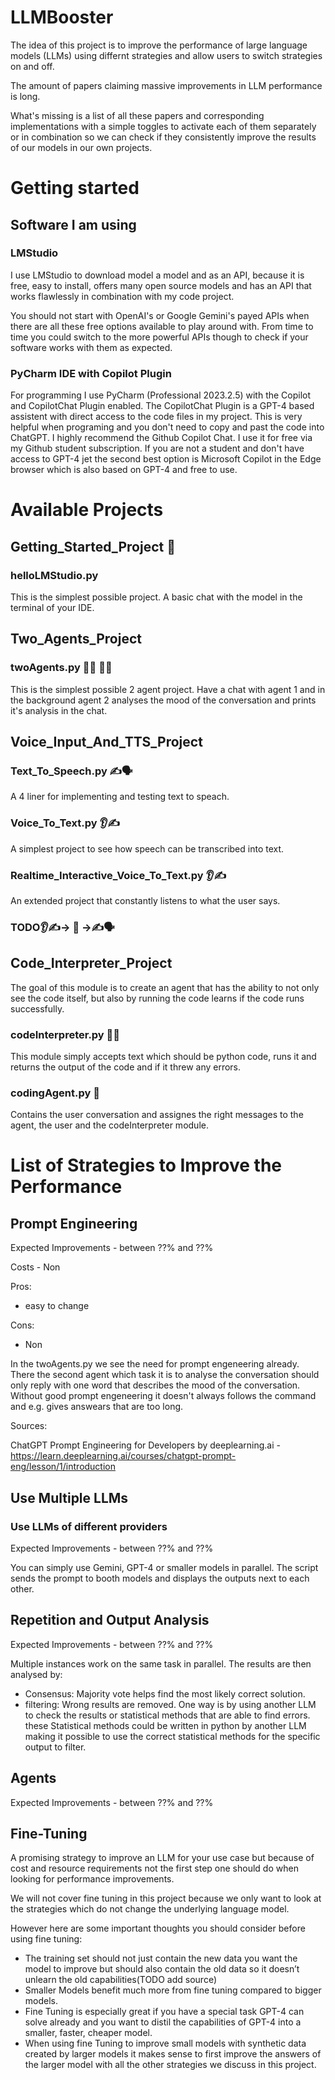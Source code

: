 # LLMBooster

The idea of this project is to improve the performance of large language models (LLMs) using differnt strategies and allow users to switch strategies on and off.

The amount of papers claiming massive improvements in LLM performance is long.

What's missing is a list of all these papers and corresponding implementations with a simple toggles to activate each of them separately or in combination so we can check if they consistently improve the results of our models in our own projects.

# Getting started 

## Software I am using

### LMStudio
I use LMStudio to download model a model and as an API, because it is free, easy to install, offers many open source models and has an API that works flawlessly in combination with my code project.

You should not start with OpenAI's or Google Gemini's payed APIs when there are all these free options available to play around with. 
From time to time you could switch to the more powerful APIs though to check if your software works with them as expected.

### PyCharm IDE with Copilot Plugin
For programming I use PyCharm (Professional 2023.2.5) with the Copilot and CopilotChat Plugin enabled. The CopilotChat Plugin is a GPT-4 based assistent with direct access to the code files in my project. This is very helpful when programing and you don't need to copy and past the code into ChatGPT. I highly recommend the Github Copilot Chat. I use it for free via my Github student subscription. If you are not a student and don't have access to GPT-4 jet the second best option is Microsoft Copilot in the Edge browser which is also based on GPT-4 and free to use.

# Available Projects

## Getting_Started_Project 👶

### helloLMStudio.py 
This is the simplest possible project. A basic chat with the model in the terminal of your IDE. 

## Two_Agents_Project 

### twoAgents.py 🦾🤖 🦾🤖
This is the simplest possible 2 agent project. Have a chat with agent 1 and in the background agent 2 analyses the mood of the conversation and prints it's analysis in the chat. 

## Voice_Input_And_TTS_Project

### Text_To_Speech.py ✍🗣️
A 4 liner for implementing and testing text to speach.

### Voice_To_Text.py 👂✍
A simplest project to see how speech can be transcribed into text. 

### Realtime_Interactive_Voice_To_Text.py 👂✍
An extended project that constantly listens to what the user says.

### TODO👂✍-> 🧠 ->✍🗣️

## Code_Interpreter_Project 
The goal of this module is to create an agent that has the ability to not only see the code itself, but also by running the code learns if the code runs successfully.

### codeInterpreter.py 👨‍💻
This module simply accepts text which should be python code, runs it and returns the output of the code and if it threw any errors. 

### codingAgent.py 🤖
Contains the user conversation and assignes the right messages to the agent, the user and the codeInterpreter module.


# List of Strategies to Improve the Performance

## Prompt Engineering

Expected Improvements - between ??% and ??%

Costs - Non

Pros:
- easy to change

Cons:
- Non

In the twoAgents.py we see the need for prompt engeneering already. There the second agent which task it is to analyse the conversation should only reply with one word that describes the mood of the conversation. Without good prompt engeneering it doesn't always follows the command and e.g. gives answears that are too long.

Sources:

ChatGPT Prompt Engineering for Developers by deeplearning.ai - https://learn.deeplearning.ai/courses/chatgpt-prompt-eng/lesson/1/introduction

## Use Multiple LLMs

### Use LLMs of different providers

Expected Improvements - between ??% and ??%

You can simply use Gemini, GPT-4 or smaller models in parallel. The script sends the prompt to booth models and displays the outputs next to each other.

## Repetition and Output Analysis

Expected Improvements - between ??% and ??%

Multiple instances work on the same task in parallel. The results are then analysed by:

- Consensus: Majority vote helps find the most likely correct solution.
- filtering: Wrong results are removed. One way is by using another LLM to check the results or statistical methods that are able to find errors. these Statistical methods could be written in python by another LLM making it possible to use the correct statistical methods for the specific output to filter.



## Agents

Expected Improvements - between ??% and ??%


## Fine-Tuning

A promising strategy to improve an LLM for your use case but because of cost and resource requirements not the first step one should do when looking for performance improvements.

We will not cover fine tuning in this project because we only want to look at the strategies which do not change the underlying language model.

However here are some important thoughts you should consider before using fine tuning:
- The training set should not just contain the new data you want the model to improve but should also contain the old data so it doesn’t unlearn the old capabilities(TODO add source)
- Smaller Models benefit much more from fine tuning compared to bigger models.
- Fine Tuning is especially great if you have a special task GPT-4 can solve already and you want to distil the capabilities of GPT-4 into a smaller, faster, cheaper model.
- When using fine Tuning to improve small models with synthetic data created by larger models it makes sense to first improve the answers of the larger model with all the other strategies we discuss in this project.



